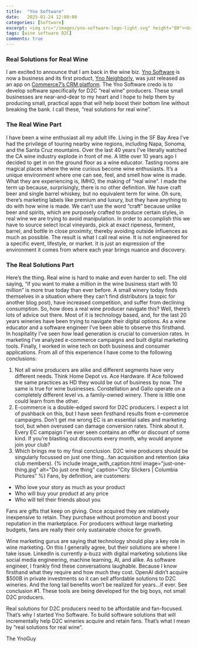 ```yaml
---
title:  "Yno Software"
date:   2025-01-24 12:00:00
categories: [Software]
excerpt: <img src="/images/yno-software-logo-light.svg" height="80"><br>I am excited to announce that I am back in the wine biz. Yno Software is now a business and its first product, Yno Neighborly, was just released as an app on Commerce7’s wine CRM platform. The Yno Software credo is to develop software specifically for D2C “real wine” producers.
tags: [wine software D2C]
comments: true
---
```


### Real Solutions for Real Wine

I am excited to announce that I am back in the wine biz. [Yno Software](https://ynosoftware.com) is now a business and its first product, [Yno Neighborly](https://neighborly.wine), was just released as an app on [Commerce7’s CRM platform](https://commerce7.com/partners/apps/yno-neighborly/). The Yno Software credo is to develop software specifically for D2C “real wine” producers. These small businesses are near-and-dear to my heart and I hope to help them by producing small, practical apps that will help boost their bottom line without breaking the bank. I call these, “real solutions for real wine”.

### The Real Wine Part

I have been a wine enthusiast all my adult life. Living in the SF Bay Area I’ve had the privilege of touring nearby wine regions, including Napa, Sonoma, and the Santa Cruz mountains. Over the last 40 years I’ve literally watched the CA wine industry explode in front of me. A little over 10 years ago I decided to get in on the ground floor as a wine educator. Tasting rooms are magical places where the wine curious become wine enthusiasts. It’s a unique environment where one can see, feel, and smell how wine is made. What they are experiencing is, IMHO, the making of “real wine”. I made the term up because, surprisingly, there is no other definition. We have craft beer and single barrel whiskey, but no equivalent term for wine. Oh sure, there’s marketing labels like premium and luxury, but they have anything to do with how wine is made. We can’t use the word “craft” because unlike beer and spirits, which are purposely crafted to produce certain styles, in real wine we are trying to avoid manipulation. In order to accomplish this we have to source select local vineyards, pick at exact ripeness, ferment, barrel, and bottle in close proximity, thereby avoiding outside influences as much as possible. The result is what I call real wine. It is not engineered for a specific event, lifestyle, or market. It is just an expression of the environment it comes from where each year brings nuance and discovery.

### The Real Solutions Part

Here’s the thing. Real wine is hard to make and even harder to sell. The old saying, “if you want to make a million in the wine business start with 10 million” is more true today than ever before. A small winery today finds themselves in a situation where they can’t find distributors (a topic for another blog post), have increased competition, and suffer from declining consumption. So, how does a real wine producer navigate this? Well, there’s lots of advice out there. Most of it is technology based, and, for the last 20 years wineries have been trying to navigate their digital options. As a wine educator and a software engineer I’ve been able to observe this firsthand. In hospitality I’ve seen how lead generation is crucial to conversion rates. In marketing I’ve analyzed e-commerce campaigns and built digital marketing tools. Finally, I worked in wine tech on both business and consumer applications. From all of this experience I have come to the following conclusions:

1. Not all wine producers are alike and different segments have very different needs. Think Home Depot vs. Ace Hardware. If Ace followed the same practices as HD they would be out of business by now. The same is true for wine businesses. Constellation and Gallo operate on a completely different level vs. a family-owned winery. There is little one could learn from the other.
2. E-commerce is a double-edged sword for D2C producers. I expect a lot of pushback on this, but I have seen firsthand results from e-commerce campaigns. Don’t get me wrong EC is an essential sales and marketing tool, but when overused can damage conversion rates. Think about it. Every EC campaign I’ve ever seen contains an offer or discount of some kind. If you’re blasting out discounts every month, why would anyone join your club?
3. Which brings me to my final conclusion. D2C wine producers should be singularly focussed on just one thing…fan acquisition and retention (aka club members). 
{% include image_with_caption.html image="just-one-thing.jpg" alt="Do just one thing" caption="City Slickers | Columbia Pictures" %} 
Fans, by definition, are customers:

  * Who love your story as much as your product
  * Who will buy your product at any price
  * Who will tell their friends about you

Fans are gifts that keep on giving. Once acquired they are relatively inexpensive to retain. They purchase without promotion and boost your reputation in the marketplace. For producers without large marketing budgets, fans are really their only sustainable choice for growth.

Wine marketing gurus are saying that technology should play a key role in wine marketing. On this I generally agree, but their solutions are where I take issue. LinkedIn is currently a-buzz with digital marketing solutions like social media engineering, machine learning, AI, and alike. As software engineer, I frankly find these conversations laughable. Because I know firsthand what they require and how much they cost. OpenAI didn’t acquire $500B in private investments so it can sell affordable solutions to D2C wineries. And the long tail benefits won’t be realized for years…if ever. See conclusion #1. These tools are being developed for the big boys, not small D2C producers.

Real solutions for D2C producers need to be affordable and fan-focused. That’s why I started Yno Software. To build software solutions that will incrementally help D2C wineries acquire and retain fans. That’s what I mean by “real solutions for real wine”.

The YnoGuy